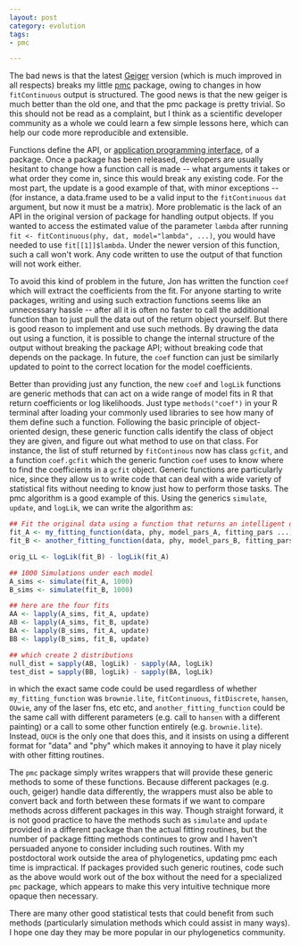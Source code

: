 ```yaml
---
layout: post
category: evolution
tags: 
- pmc

---
```




The bad news is that the latest [Geiger](http://cran.r-project.org/web/packages/geiger/index.html) version (which is much improved in all respects) breaks my little [pmc](http://cran.r-project.org/web/packages/pmc/index.html) package, owing to changes in how `fitContinuous` output is structured.  The good news is that the new geiger is much better than the old one, and that the pmc package is pretty trivial.  So this should not be read as a complaint, but I think as a scientific developer community as a whole we could learn a few simple lessons here, which can help our code more reproducible and extensible.  

Functions define the API, or [application programming interface](http://en.wikipedia.org/wiki/Application_programming_interface), of a package.  Once a package has been released, developers are usually hesitant to change how a function call is made -- what arguments it takes or what order they come in, since this would break any existing code.  For the most part, the update is a good example of that, with minor exceptions -- (for instance, a data.frame used to be a valid input to the `fitContinuous` `dat` argument, but now it must be a matrix).  More problematic is the lack of an API in the original version of package for handling output objects. If you wanted to access the estimated value of the parameter `lambda` after running `fit <- fitContinuous(phy, dat, model="lambda", ...)`, you would have needed to use `fit[[1]]$lambda`.  Under the newer version of this function, such a call won't work.  Any code written to use the output of that function will not work either.  

To avoid this kind of problem in the future, Jon has written the function `coef` which will extract the coefficients from the fit.  For anyone starting to write packages, writing and using such extraction functions seems like an unnecessary hassle -- after all it is often no faster to call the additional function than to just pull the data out of the return object yourself.  But there is good reason to implement and use such methods.  By drawing the data out using a function, it is possible to change the internal structure of the output without breaking the package API; without breaking code that depends on the package.  In future, the `coef` function can just be similarly updated to point to the correct location for the model coefficients.  

Better than providing just any function, the new `coef` and `logLik` functions are generic methods that can act on a wide range of model fits in R that return coefficients or log likelihoods.  Just type `methods("coef")` in your R terminal after loading your commonly used libraries to see how many of them define such a function.  Following the basic principle of object-oriented design, these generic function calls identify the class of object they are given, and figure out what method to use on that class.  For instance, the list of stuff returned by `fitContinous` now has class `gcfit`, and a function `coef.gcfit` which the generic function `coef` uses to know where to find the coefficients in a `gcfit` object.  Generic functions are particularly nice, since they allow us to write code that can deal with a wide variety of statistical fits without needing to know just how to perform those tasks.  The pmc algorithm is a good example of this. Using the generics `simulate`, `update`, and `logLik`, we can write the algorithm as:   



```r
## Fit the original data using a function that returns an intelligent object "fit" which has methods "simulate", "update", and "logLik"
fit_A <- my_fitting_function(data, phy, model_pars_A, fitting_pars ...)
fit_B <- another_fitting_function(data, phy, model_pars_B, fitting_pars ...)

orig_LL <- logLik(fit_B) - logLik(fit_A)

## 1000 Simulations under each model
A_sims <- simulate(fit_A, 1000)
B_sims <- simulate(fit_B, 1000)

## here are the four fits
AA <- lapply(A_sims, fit_A, update)
AB <- lapply(A_sims, fit_B, update)
BA <- lapply(B_sims, fit_A, update)
BB <- lapply(B_sims, fit_B, update)

## which create 2 distributions
null_dist = sapply(AB, logLik) - sapply(AA, logLik)
test_dist = sapply(BB, logLik) - sapply(BA, logLik)
```

in which the exact same code could be used regardless of whether `my_fitting_function` was `brownie.lite`, `fitContinuous`, `fitDiscrete`, `hansen`, `OUwie`, any of the laser fns, etc etc, and `another_fitting_function` could be the same call with different parameters (e.g. call to `hansen` with a different painting) or a call to some other function entirely (e.g. `brownie.lite`).  Instead, `OUCH` is the only one that does this, and it insists on using a different format for "data" and "phy" which makes it annoying to have it play nicely with other fitting routines. 

The `pmc` package simply writes wrappers that will provide these generic methods to some of these functions.  Because different packages (e.g. ouch, geiger) handle data differently, the wrappers must also be able to convert back and forth between these formats if we want to compare methods across different packages in this way.  Though straight forward, it is not good practice to have the methods such as `simulate` and `update` provided in a different package than the actual fitting routines, but the number of package fitting methods continues to grow and I haven't persuaded anyone to consider including such routines. With my postdoctoral work outside the area of phylogenetics, updating pmc each time is impractical.  If packages provided such generic routines, code such as the above would work out of the box without the need for a specialized `pmc` package, which appears to make this very intuitive technique more opaque then necessary.   

There are many other good statistical tests that could benefit from such methods (particularly simulation methods which could assist in many ways). I hope one day they may be more popular in our phylogenetics community. 











